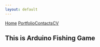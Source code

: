 ```yaml
---
layout: default
---
```


[Home](./)  [Portfolio](./portfolio.html)[Contacts](./Contacts.html)[CV](./CV.html)
## This is Arduino Fishing Game




